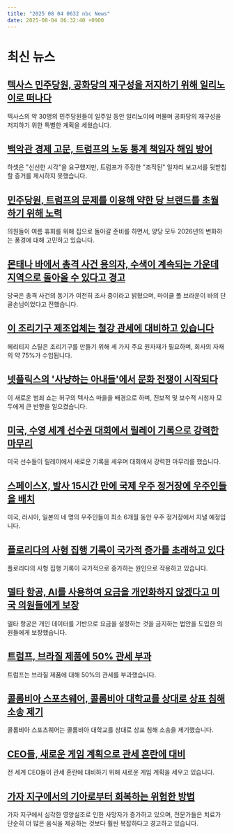 ```yaml
---
title: "2025 08 04 0632 nbc News"
date: 2025-08-04 06:32:40 +0900
---
```


# 최신 뉴스  
## [텍사스 민주당원, 공화당의 재구성을 저지하기 위해 일리노이로 떠나다](https://www.nbcnews.com/politics/elections/texas-democrats-head-illinois-deny-republicans-quorum-redistricting-rcna222743)  
텍사스의 약 30명의 민주당원들이 일주일 동안 일리노이에 머물며 공화당의 재구성을 저지하기 위한 특별한 계획을 세웠습니다.  

## [백악관 경제 고문, 트럼프의 노동 통계 책임자 해임 방어](https://www.nbcnews.com/politics/economics/economic-adviser-kevin-hassett-defends-trumps-firing-labor-jobs-report-rcna222725)  
하셋은 "신선한 시각"을 요구했지만, 트럼프가 주장한 "조작된" 일자리 보고서를 뒷받침할 증거를 제시하지 못했습니다.  

## [민주당원, 트럼프의 문제를 이용해 약한 당 브랜드를 초월하기 위해 노력](https://www.nbcnews.com/politics/2026-election/democrats-work-transcend-weak-party-brand-exploiting-trumps-problems-rcna221330)  
의원들이 여름 휴회를 위해 집으로 돌아갈 준비를 하면서, 양당 모두 2026년의 변화하는 풍경에 대해 고민하고 있습니다.  

## [몬태나 바에서 총격 사건 용의자, 수색이 계속되는 가운데 지역으로 돌아올 수 있다고 경고](https://www.nbcnews.com/news/us-news/montana-bar-shooting-suspect-rcna222728)  
당국은 총격 사건의 동기가 여전히 조사 중이라고 밝혔으며, 마이클 폴 브라운이 바의 단골손님이었다고 전했습니다.  

## [이 조리기구 제조업체는 철강 관세에 대비하고 있습니다](https://www.nbcnews.com/business/economy/cookware-maker-bracing-steel-tariffs-wall-pots-pans-rcna218250)  
헤리티지 스틸은 조리기구를 만들기 위해 세 가지 주요 원자재가 필요하며, 회사의 자재의 약 75%가 수입됩니다.  

## [넷플릭스의 '사냥하는 아내들'에서 문화 전쟁이 시작되다](https://www.nbcnews.com/nbc-out/out-pop-culture/hunting-wives-netflix-drama-culture-wars-lgbtq-rcna222533)  
이 새로운 범죄 쇼는 허구의 텍사스 마을을 배경으로 하며, 진보적 및 보수적 시청자 모두에게 큰 반향을 일으켰습니다.  

## [미국, 수영 세계 선수권 대회에서 릴레이 기록으로 강력한 마무리](https://www.nbcnews.com/sports/swimming/swim-world-championships-americans-relay-records-rcna222731)  
미국 선수들이 릴레이에서 새로운 기록을 세우며 대회에서 강력한 마무리를 했습니다.  

## [스페이스X, 발사 15시간 만에 국제 우주 정거장에 우주인들을 배치](https://www.nbcnews.com/news/us-news/spacex-international-space-station-rcna222631)  
미국, 러시아, 일본의 네 명의 우주인들이 최소 6개월 동안 우주 정거장에서 지낼 예정입니다.  

## [플로리다의 사형 집행 기록이 국가적 증가를 초래하고 있다](https://www.nbcnews.com/news/us-news/desantis-florida-record-executions-rcna222733)  
플로리다의 사형 집행 기록이 국가적으로 증가하는 원인으로 작용하고 있습니다.  

## [델타 항공, AI를 사용하여 요금을 개인화하지 않겠다고 미국 의원들에게 보장](https://www.nbcnews.com/business/travel/delta-air-lines-assures-us-lawmakers-will-not-personalize-fares-using-rcna222579)  
델타 항공은 개인 데이터를 기반으로 요금을 설정하는 것을 금지하는 법안을 도입한 의원들에게 보장했습니다.  

## [트럼프, 브라질 제품에 50% 관세 부과](https://www.nbcnews.com/politics/trump-administration/trump-brazilian-products-tariffs-bolsonaro-rcna222534)  
트럼프는 브라질 제품에 대해 50%의 관세를 부과했습니다.  

## [콜롬비아 스포츠웨어, 콜롬비아 대학교를 상대로 상표 침해 소송 제기](https://www.nbcnews.com/business/business-news/columbia-sportswear-sues-columbia-university-over-merchandise-rcna222578)  
콜롬비아 스포츠웨어는 콜롬비아 대학교를 상대로 상표 침해 소송을 제기했습니다.  

## [CEO들, 새로운 게임 계획으로 관세 혼란에 대비](https://www.nbcnews.com/business/corporations/ceo-tariff-turmoil-rcna222668)  
전 세계 CEO들이 관세 혼란에 대비하기 위해 새로운 게임 계획을 세우고 있습니다.  

## [가자 지구에서의 기아로부터 회복하는 위험한 방법](https://www.nbcnews.com/health/health-news/gaza-starvation-medical-treatment-refeeding-rcna222254)  
가자 지구에서 심각한 영양실조로 인한 사망자가 증가하고 있으며, 전문가들은 치료가 단순히 더 많은 음식을 제공하는 것보다 훨씬 복잡하다고 경고하고 있습니다.